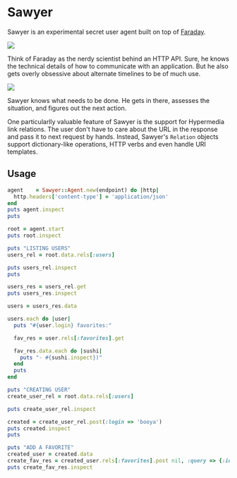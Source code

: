 # Sawyer

Sawyer is an experimental secret user agent built on top of
[Faraday][faraday].

[faraday]: https://github.com/lostisland/faraday

![](http://techno-weenie.net/sawyer/images/faraday.jpeg)

Think of Faraday as the nerdy scientist behind an HTTP API.  Sure, he
knows the technical details of how to communicate with an application.
But he also gets overly obsessive about alternate timelines to be of
much use.

![](http://techno-weenie.net/sawyer/images/sawyer.jpeg)

Sawyer knows what needs to be done.  He gets in there, assesses the
situation, and figures out the next action.

One particularlly valuable feature of Sawyer is the support for Hypermedia link relations. The user don't have to care about the URL in the response and pass it to next request by hands. Instead, Sawyer's `Relation` objects support dictionary-like operations, HTTP verbs and even handle URI templates.

## Usage

```ruby
agent    = Sawyer::Agent.new(endpoint) do |http|
  http.headers['content-type'] = 'application/json'
end
puts agent.inspect
puts

root = agent.start
puts root.inspect

puts "LISTING USERS"
users_rel = root.data.rels[:users]

puts users_rel.inspect
puts

users_res = users_rel.get
puts users_res.inspect

users = users_res.data

users.each do |user|
  puts "#{user.login} favorites:"

  fav_res = user.rels[:favorites].get

  fav_res.data.each do |sushi|
    puts "- #{sushi.inspect})"
  end
  puts
end

puts "CREATING USER"
create_user_rel = root.data.rels[:users]

puts create_user_rel.inspect

created = create_user_rel.post(:login => 'booya')
puts created.inspect
puts

puts "ADD A FAVORITE"
created_user = created.data
create_fav_res = created_user.rels[:favorites].post nil, :query => {:id => 1}
puts create_fav_res.inspect

```

